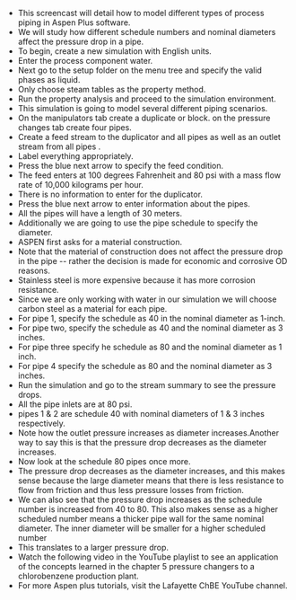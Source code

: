 - This screencast will detail how to model different types of process piping in Aspen Plus software.
- We will study how different schedule numbers and nominal diameters affect the pressure drop in a pipe.
- To begin, create a new simulation with English units.
- Enter the process component water.
- Next go to the setup folder on the menu tree and specify the valid phases as liquid.
- Only choose steam tables as the property method.
- Run the property analysis and proceed to the simulation environment.
- This simulation is going to model several different piping scenarios.
- On the manipulators tab create a duplicate or block. on the pressure changes tab create four pipes.
- Create a feed stream to the duplicator and all pipes as well as an outlet stream from all pipes .
- Label everything appropriately.
- Press the blue next arrow to specify the feed condition.
- The feed enters at 100 degrees Fahrenheit and 80 psi with a mass flow rate of 10,000 kilograms per hour.
- There is no information to enter for the duplicator.
- Press the blue next arrow to enter information about the pipes.
- All the pipes will have a length of 30 meters.
- Additionally we are going to use the pipe schedule to specify the diameter.
- ASPEN first asks for a material construction.
- Note that the material of construction does not affect the pressure drop in the pipe -- rather the decision is made for economic and corrosive OD reasons.
- Stainless steel is more expensive because it has more corrosion resistance.
- Since we are only working with water in our simulation we will choose carbon steel as a material for each pipe.
- For pipe 1, specify the schedule as 40 in the nominal diameter as 1-inch.
- For pipe two, specify the schedule as 40 and the nominal diameter as 3 inches.
- For pipe three specify he schedule as 80 and the nominal diameter as 1 inch.
- For pipe 4 specify the schedule as 80 and the nominal diameter as 3 inches.
- Run the simulation and go to the stream summary to see the pressure drops.
- All the pipe inlets are at 80 psi.
- pipes 1 & 2 are schedule 40 with nominal diameters of 1 & 3 inches respectively.
- Note how the outlet pressure increases as diameter increases.Another way to say this is that the pressure drop decreases as the diameter increases.
- Now look at the schedule 80 pipes once more.
- The pressure drop decreases as the diameter increases, and this makes sense because the large diameter means that there is less resistance to flow from friction and thus less pressure losses from friction.
- We can also see that the pressure drop increases as the schedule number is increased from 40 to 80. This also makes sense as a higher scheduled number means a thicker pipe wall for the same nominal diameter. The inner diameter will be smaller for a higher scheduled number
- This translates to a larger pressure drop.
- Watch the following video in the YouTube playlist to see an application of the concepts learned in the chapter 5 pressure changers to a chlorobenzene production plant.
- For more Aspen plus tutorials, visit the Lafayette ChBE YouTube channel.
